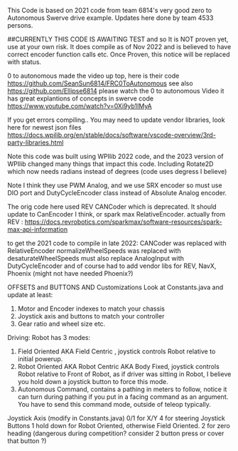 
This Code is based on 2021 code from team 6814's very good zero to Autonomous Swerve drive example.
Updates here done by team 4533 persons.

##CURRENTLY THIS CODE IS AWAITING TEST and so It is NOT proven yet, use at your own risk.
It does compile as of Nov 2022 and is believed to have correct encoder function calls etc. 
Once Proven, this notice will be replaced with status.

0 to autonomous made the video up top, here is their code https://github.com/SeanSun6814/FRC0ToAutonomous
see also https://github.com/Ellipse6814
please watch the 0 to autonomous Video it has great explantions of concepts in swerve code https://www.youtube.com/watch?v=0Xi9yb1IMyA


If you get errors compiling..
You may need to update vendor libraries, look here for newest json files
https://docs.wpilib.org/en/stable/docs/software/vscode-overview/3rd-party-libraries.html

Note this code was built using WPIlib 2022 code, and the 2023 version of WPIlib changed many things that impact this code.
Including Rotate2D which now needs radians instead of degrees (code uses degress I believe) 

Note I think they use PWM Analog, and we use SRX encoder so must use DIO port and DutyCycleEncoder class instead of Absolute Analog encoder.

The orig code here used REV CANCoder which is deprecated. It should update to CanEncoder I think, or spark max RelativeEncoder.
actually from REV : https://docs.revrobotics.com/sparkmax/software-resources/spark-max-api-information

to get the 2021 code to compile in late 2022:
    CANCoder was replaced with RelativeEncoder
    normalizeWheelSpeeds was replaced with desaturateWheelSpeeds
    must also replace AnalogInput with DutyCycleEncoder
and of course had to add vendor libs for REV, NavX, Phoenix (might not have needed Phoenix?)

OFFSETS and BUTTONS AND Customizations
Look at Constants.java and update at least:
1. Motor and Encoder indexes to match your chassis
2. Joystick axis and buttons to match your controller
3. Gear ratio and wheel size etc.

Driving:
Robot has 3 modes:
1. Field Oriented AKA Field Centric , joystick controls Robot relative to initial powerup.
2. Robot Oriented AKA Robot Centric AKA Body Fixed, joystick controls Robot relative to Front of Robot, as if driver was sitting in Robot, I believe you hold down a joystick button to force this mode.
3. Autonomous Command, contains a pathing in meters to follow, notice it can turn during pathing if you put in a facing command as an argument. You have to send this command mode, outside of teleop typically.

Joystick Axis (modify in Constants.java)
0/1 for X/Y
4 for steering
Joystick Buttons
1 hold down for Robot Oriented, otherwise Field Oriented.
2 for zero heading (dangerous during competition? consider 2 button press or cover that button ?)



